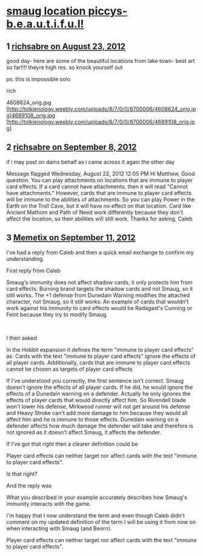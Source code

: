 # [smaug location piccys- b.e.a.u.t.i.f.u.l!](https://community.fantasyflightgames.com/topic/69763-smaug-location-piccys-beautiful/)

## 1 [richsabre on August 23, 2012](https://community.fantasyflightgames.com/topic/69763-smaug-location-piccys-beautiful/?do=findComment&comment=680423)

good day- here are some of the beautiful locations from lake town- best art so far!!!! theyre high res. so knock yourself out

ps. this is impossible solo

rich

4608624_orig.jpg [http://tolkienology.weebly.com/uploads/8/7/0/0/8700006/4608624_orig.jpg]4689108_orig.jpg [http://tolkienology.weebly.com/uploads/8/7/0/0/8700006/4689108_orig.jpg]

## 2 [richsabre on September 8, 2012](https://community.fantasyflightgames.com/topic/69763-smaug-location-piccys-beautiful/?do=findComment&comment=689923)

if i may post on dains behalf as i came across it again the other day

Message flagged
Wednesday, August 22, 2012 12:05 PM
Hi Matthew,
Good question. You can play attachments on locations that are immune to player card effects. If a card cannot have attachments, then it will read "Cannot have attachments." However, cards that are immune to player card effects will be immune to the abilities of attachments. So you can play Power in the Earth on the Troll Cave, but it will have no effect on that location. Card like Ancient Mathom and Path of Need work differently because they don't affect the location, so their abilities will still work.
Thanks for asking,
Caleb
 

## 3 [Memetix on September 11, 2012](https://community.fantasyflightgames.com/topic/69763-smaug-location-piccys-beautiful/?do=findComment&comment=691617)

I've had a reply from Caleb and then a quick email exchange to confirm my understanding.

First reply from Caleb

Smaug's immunity does not affect shadow cards, it only protects him from card effects. Burning brand targets the shadow cards and not Smaug, so it still works. The +1 defense from Dunedain Warning modifies the attached character, not Smaug, so it still works. An example of cards that wouldn't work against his immunity to card effects would be Radagast's Cunning or Feint because they try to modify Smaug.


 

I then asked

In the Hobbit expansion it defines the term "immune to player card effects" as.
Cards with the text "immune to player card effects" ignore the effects of all player cards. Additionally, cards that are immune to player card effects cannot be chosen as targets of player card effects

If I've understood you correctly, the first sentence isn't correct. Smaug doesn't ignore the effects of all player cards. If he did, he would ignore the effects of a Dunedain warning on a defender. Actually he only ignores the effects of player cards that would directly affect him.
So Rivendell blade won't lower his defense, Mirkwood runner will not get around his defense and Heavy Stroke can't add more damage to him because they would all affect him and he is immune to those effects.
Dunedain warning on a defender affects how much damage the defender will take and therefore is not ignored as it doesn’t affect Smaug, it affects the defender.

If I've got that right then a clearer definition could be

Player card effects can neither target nor affect cards with the text "immune to player card effects".

Is that right?
 

And the reply was

What you described in your example accurately describes how Smaug's immunity interacts with the game.

I'm happy that I now understand the term and even though Caleb didn't comment on my updated definition of the term I will be using it from now on when interacting with Smaug (and Beorn).

Player card effects can neither target nor affect cards with the text "immune to player card effects".

 

 


